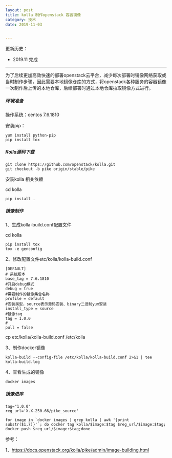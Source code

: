 ```yaml
---
layout: post
title: kolla 制作openstack 容器镜像
category: 技术
date: 2019-11-03


---
```


更新历史：

- 2019.11 完成

------

为了后续更加高效快速的部署openstack云平台，减少每次部署时镜像网络获取或当时制作步骤，因此需要本地镜像仓库的方式，将openstack各种服务的容器镜像一次制作后上传的本地仓库，后续部署时通过本地仓库拉取镜像方式进行。



##### 环境准备

操作系统：centos 7.6.1810

安装pip：

```
yum install python-pip
pip install tox
```



##### Kolla源码下载

```shell
git clone https://github.com/openstack/kolla.git
git checkout -b pike origin/stable/pike
```

安装kolla 相关依赖

cd kolla

```
pip install .
```



##### 镜像制作

1、生成kolla-build.conf配置文件

cd kolla

```
pip install tox
tox -e genconfig
```

2、修改配置文件etc/kolla/kolla-build.conf

```
[DEFAULT]
# 系统版本
base_tag = 7.6.1810 
#开启debug模式
debug = true
#需要制作的镜像集合名称
profile = default
#安装类型，source表示源码安装、binary二进制yum安装
install_type = source
#镜像tag
tag = 1.0.0
# 
pull = false
```

cp etc/kolla/kolla-build.conf /etc/kolla

3、制作docker镜像

```
kolla-build --config-file /etc/kolla/kolla-build.conf 2>&1 | tee kolla-build.log
```

4、查看生成的镜像

```
docker images
```



##### 镜像进库

```shell
tag="1.0.0"
reg_url='X.X.250.66/pike_source'

for image in `docker images | grep kolla | awk '{print substr($1,7)}'`; do docker tag kolla/$image:$tag $reg_url/$image:$tag; docker push $reg_url/$image:$tag;done
```



参考：

1、https://docs.openstack.org/kolla/pike/admin/image-building.html